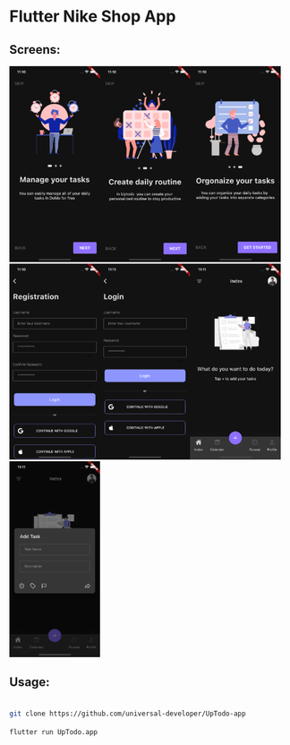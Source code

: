 <h1>Flutter Nike Shop App</h1>

<h2>Screens: </h2>

<img src="images/1st.PNG" height="350px"/><img src="images/2nd.PNG" height="350px"/><img src="images/3rd.PNG" height="350px"/><img src="images/4th.PNG" height="350px"/><img src="images/5th.PNG" height="350px"/><img src="images/6th.PNG" height="350px"/><img src="images/7th.PNG" height="350px"/>



<h2>Usage: </h2>

```bash

git clone https://github.com/universal-developer/UpTodo-app

flutter run UpTodo.app

```

